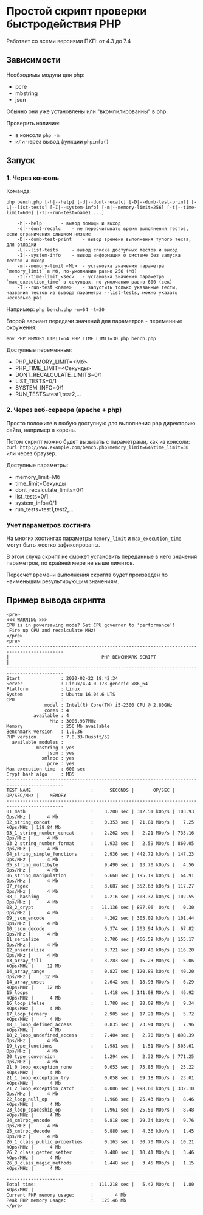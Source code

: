 # Простой скрипт проверки быстродействия PHP

Работает со всеми версиями ПХП: от 4.3 до 7.4

## Зависимости

Необходимы модули для php:

- pcre
- mbstring
- json

Обычно они уже установлены или "вкомпилированны" в php.

Проверить наличие:

- в консоли `php -m`
- или через вывод функции `phpinfo()`

## Запуск

### 1. Через консоль

Команда:
```
php bench.php [-h|--help] [-d|--dont-recalc] [-D|--dumb-test-print] [-L|--list-tests] [-I|--system-info] [-m|--memory-limit=256] [-t|--time-limit=600] [-T|--run-test=name1 ...]

	-h|--help		- вывод помощи и выход
	-d|--dont-recalc	- не пересчитывать время выполнения тестов, если ограничения слишком низкие
	-D|--dumb-test-print	- вывод времени выполнения тупого теста, для отладки
	-L|--list-tests		- вывод списка доступных тестов и выход
	-I|--system-info	- вывод информации о системе без запуска тестов и выход
	-m|--memory-limit <Mb>	- установка значения параметра `memory_limit` в Мб, по-умолчанию равно 256 (Мб)
	-t|--time-limit <sec>	- установка значения параметра `max_execution_time` в секундах, по-умолчанию равно 600 (сек)
	-T|--run-test <name>	- запустить только указанные тесты, названия тестов из вывода параметра --list-tests, можно указать несколько раз
```
Например: `php bench.php -m=64 -t=30`

Второй вариант передачи значений для параметров - переменные окружения:
```
env PHP_MEMORY_LIMIT=64 PHP_TIME_LIMIT=30 php bench.php
```

Доступные переменные:

- PHP_MEMORY_LIMIT=<Мб>
- PHP_TIME_LIMIT=<Секунды>
- DONT_RECALCULATE_LIMITS=0/1
- LIST_TESTS=0/1
- SYSTEM_INFO=0/1
- RUN_TESTS=test1,test2,...

### 2. Через веб-сервера (apache + php)

Просто положите в любую доступную для выполнения php директорию сайта, например в корень.

Потом скрипт можно будет вызывать с параметрами, как из консоли:
`curl http://www.example.com/bench.php?memory_limit=64&time_limit=30`
или через браузер.

Доступные параметры:

- memory_limit=Мб
- time_limit=Секунды
- dont_recalculate_limits=0/1
- list_tests=0/1
- system_info=0/1
- run_tests=test1,test2,...

### Учет параметров хостинга

На многих хостингах параметры `memory_limit` и `max_execution_time` могут быть жестко зафиксированы.

В этом случа скрипт не сможет установить переданные в него значения параметров,
по крайней мере не выше лимитов.

Пересчет времени выполнения скрипта будет произведен по наименьшим результирующим значениям.

## Пример вывода скрипта

```
<pre>
<<< WARNING >>>
CPU is in powersaving mode? Set CPU governor to 'performance'!
 Fire up CPU and recalculate MHz!
</pre>
<pre>
-------------------------------------------------------------------------------------------
|                                  PHP BENCHMARK SCRIPT                                   |
-------------------------------------------------------------------------------------------
Start               : 2020-02-22 18:42:34
Server              : Linux/4.4.0-173-generic x86_64
Platform            : Linux
System              : Ubuntu 16.04.6 LTS
CPU                 :
              model : Intel(R) Core(TM) i5-2300 CPU @ 2.80GHz
              cores : 4
          available : 4
                MHz : 3006.937MHz
Memory              : 256 Mb available
Benchmark version   : 1.0.36
PHP version         : 7.0.33-Rusoft/52
  available modules :
           mbstring : yes
               json : yes
             xmlrpc : yes
               pcre : yes
Max execution time  : 600 sec
Crypt hash algo     : MD5
-------------------------------------------------------------------------------------------
TEST NAME                      :      SECONDS |       OP/SEC |      OP/SEC/MHz |    MEMORY
-------------------------------------------------------------------------------------------
01_math                        :    3.200 sec | 312.51 kOp/s | 103.93  Ops/MHz |      4 Mb
02_string_concat               :    0.353 sec |  21.81 MOp/s |   7.25 kOps/MHz | 128.84 Mb
03_1_string_number_concat      :    2.262 sec |   2.21 MOp/s | 735.16  Ops/MHz |      4 Mb
03_2_string_number_format      :    1.933 sec |   2.59 MOp/s | 860.05  Ops/MHz |      4 Mb
04_string_simple_functions     :    2.936 sec | 442.72 kOp/s | 147.23  Ops/MHz |      4 Mb
05_string_multibyte            :    9.490 sec |  13.70 kOp/s |   4.56  Ops/MHz |      4 Mb
06_string_manipulation         :    6.660 sec | 195.19 kOp/s |  64.91  Ops/MHz |      4 Mb
07_regex                       :    3.687 sec | 352.63 kOp/s | 117.27  Ops/MHz |      4 Mb
08_1_hashing                   :    4.216 sec | 308.37 kOp/s | 102.55  Ops/MHz |      4 Mb
08_2_crypt                     :   11.136 sec | 897.96  Op/s |   0.30  Ops/MHz |      4 Mb
09_json_encode                 :    4.262 sec | 305.02 kOp/s | 101.44  Ops/MHz |      4 Mb
10_json_decode                 :    6.374 sec | 203.94 kOp/s |  67.82  Ops/MHz |      4 Mb
11_serialize                   :    2.786 sec | 466.59 kOp/s | 155.17  Ops/MHz |      4 Mb
12_unserialize                 :    3.721 sec | 349.40 kOp/s | 116.20  Ops/MHz |      4 Mb
13_array_fill                  :    3.283 sec |  15.23 MOp/s |   5.06 kOps/MHz |     12 Mb
14_array_range                 :    0.827 sec | 120.89 kOp/s |  40.20  Ops/MHz |     12 Mb
14_array_unset                 :    2.642 sec |  18.93 MOp/s |   6.29 kOps/MHz |     12 Mb
15_loops                       :    1.418 sec | 141.08 MOp/s |  46.92 kOps/MHz |      4 Mb
16_loop_ifelse                 :    1.780 sec |  28.09 MOp/s |   9.34 kOps/MHz |      4 Mb
17_loop_ternary                :    2.905 sec |  17.21 MOp/s |   5.72 kOps/MHz |      4 Mb
18_1_loop_defined_access       :    0.835 sec |  23.94 MOp/s |   7.96 kOps/MHz |      4 Mb
18_2_loop_undefined_access     :    7.404 sec |   2.70 MOp/s | 898.39  Ops/MHz |      4 Mb
19_type_functions              :    1.981 sec |   1.51 MOp/s | 503.61  Ops/MHz |      4 Mb
20_type_conversion             :    1.294 sec |   2.32 MOp/s | 771.25  Ops/MHz |      4 Mb
21_0_loop_exception_none       :    0.053 sec |  75.85 MOp/s |  25.22 kOps/MHz |      4 Mb
21_1_loop_exception_try        :    0.058 sec |  69.18 MOp/s |  23.01 kOps/MHz |      4 Mb
21_2_loop_exception_catch      :    4.006 sec | 998.60 kOp/s | 332.10  Ops/MHz |      4 Mb
22_loop_null_op                :    1.966 sec |  25.43 MOp/s |   8.46 kOps/MHz |      4 Mb
23_loop_spaceship_op           :    1.961 sec |  25.50 MOp/s |   8.48 kOps/MHz |      4 Mb
24_xmlrpc_encode               :    6.818 sec |  29.34 kOp/s |   9.76  Ops/MHz |      4 Mb
25_xmlrpc_decode               :    6.880 sec |   4.36 kOp/s |   1.45  Ops/MHz |      4 Mb
26_1_class_public_properties   :    0.163 sec |  30.70 MOp/s |  10.21 kOps/MHz |      4 Mb
26_2_class_getter_setter       :    0.480 sec |  10.41 MOp/s |   3.46 kOps/MHz |      4 Mb
26_3_class_magic_methods       :    1.448 sec |   3.45 MOp/s |   1.15 kOps/MHz |      4 Mb
-------------------------------------------------------------------------------------------
Total time:                    :  111.218 sec |   5.42 MOp/s |   1.80 kOps/MHz |
Current PHP memory usage:      :        4 Mb
Peak PHP memory usage:         :   125.46 Mb
</pre>
```

